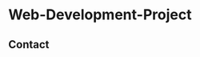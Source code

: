 <!DOCTYPE html>
<html>
  <head>
    <meta charset="utf-8">
    <meta name="viewport" content="width=device-width, intial-scale=1">
    <title>My KSU Journey</title>
    <link rel="stylesheet" href="styles.css">
  </head>
  <body>
       <h1>Web-Development-Project</h1>
    <h2>Contact</h2>
  </body>
</html>
